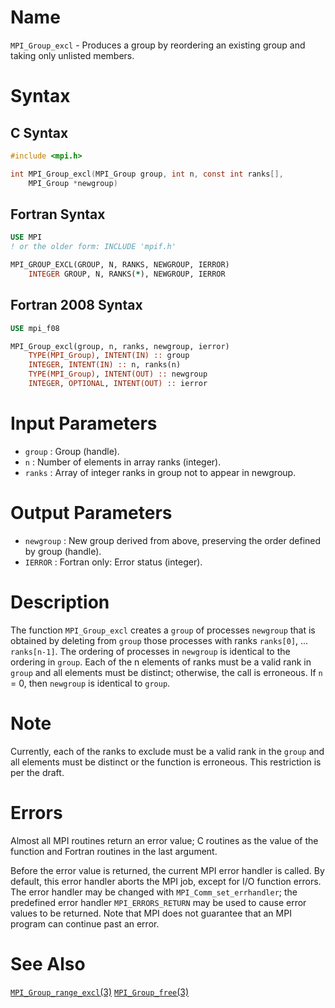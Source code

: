 # Name

`MPI_Group_excl` - Produces a group by reordering an existing group
and taking only unlisted members.

# Syntax

## C Syntax

```c
#include <mpi.h>

int MPI_Group_excl(MPI_Group group, int n, const int ranks[],
	MPI_Group *newgroup)
```

## Fortran Syntax

```fortran
USE MPI
! or the older form: INCLUDE 'mpif.h'

MPI_GROUP_EXCL(GROUP, N, RANKS, NEWGROUP, IERROR)
    INTEGER	GROUP, N, RANKS(*), NEWGROUP, IERROR
```

## Fortran 2008 Syntax

```fortran
USE mpi_f08

MPI_Group_excl(group, n, ranks, newgroup, ierror)
    TYPE(MPI_Group), INTENT(IN) :: group
    INTEGER, INTENT(IN) :: n, ranks(n)
    TYPE(MPI_Group), INTENT(OUT) :: newgroup
    INTEGER, OPTIONAL, INTENT(OUT) :: ierror
```

# Input Parameters

* `group` : Group (handle).
* `n` : Number of elements in array ranks (integer).
* `ranks` : Array of integer ranks in group not to appear in newgroup.

# Output Parameters

* `newgroup` : New group derived from above, preserving the order defined by group
(handle).
* `IERROR` : Fortran only: Error status (integer).

# Description

The function `MPI_Group_excl` creates a `group` of processes `newgroup` that
is obtained by deleting from `group` those processes with ranks
`ranks[0]`, ... `ranks[n-1]`. The ordering of processes in `newgroup` is
identical to the ordering in `group`. Each of the n elements of ranks must
be a valid rank in `group` and all elements must be distinct; otherwise,
the call is erroneous. If `n` = 0, then `newgroup` is identical to `group`.

# Note

Currently, each of the ranks to exclude must be a valid rank in the
`group` and all elements must be distinct or the function is erroneous.
This restriction is per the draft.

# Errors

Almost all MPI routines return an error value; C routines as the value
of the function and Fortran routines in the last argument.

Before the error value is returned, the current MPI error handler is
called. By default, this error handler aborts the MPI job, except for
I/O function errors. The error handler may be changed with
`MPI_Comm_set_errhandler`; the predefined error handler `MPI_ERRORS_RETURN`
may be used to cause error values to be returned. Note that MPI does not
guarantee that an MPI program can continue past an error.

# See Also

[`MPI_Group_range_excl`(3)](./?file=MPI_Group_range_excl.md)
[`MPI_Group_free`(3)](./?file=MPI_Group_free.md)
